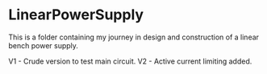 # LinearPowerSupply
This is a folder containing my journey in design and construction of a linear bench power supply.

V1 - Crude version to test main circuit.
V2 - Active current limiting added.
